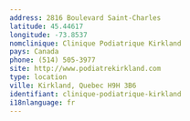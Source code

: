 ```yaml
---
address: 2816 Boulevard Saint-Charles
latitude: 45.44617
longitude: -73.8537
nomclinique: Clinique Podiatrique Kirkland
pays: Canada
phone: (514) 505-3977
site: http://www.podiatrekirkland.com
type: location
ville: Kirkland, Quebec H9H 3B6
identifiant: clinique-podiatrique-kirkland
i18nlanguage: fr
---
```


